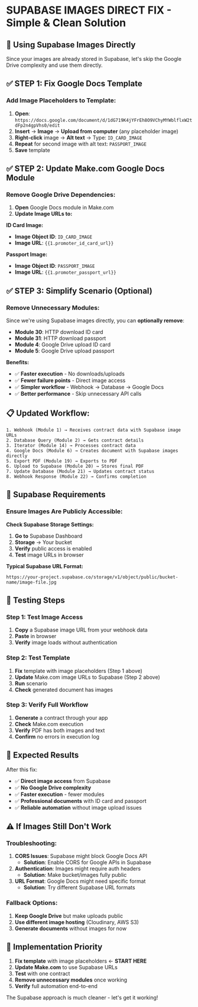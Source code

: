 # SUPABASE IMAGES DIRECT FIX - Simple & Clean Solution

## 🎯 **Using Supabase Images Directly**

Since your images are already stored in Supabase, let's skip the Google Drive complexity and use them directly.

## ✅ **STEP 1: Fix Google Docs Template**

### **Add Image Placeholders to Template:**

1. **Open**: `https://docs.google.com/document/d/1dG719K4jYFrEh8O9VChyMYWblflxW2tdFp2n4gpVhs0/edit`
2. **Insert** → **Image** → **Upload from computer** (any placeholder image)
3. **Right-click** image → **Alt text** → Type: `ID_CARD_IMAGE`
4. **Repeat** for second image with alt text: `PASSPORT_IMAGE`
5. **Save** template

## ✅ **STEP 2: Update Make.com Google Docs Module**

### **Remove Google Drive Dependencies:**

1. **Open** Google Docs module in Make.com
2. **Update Image URLs to:**

**ID Card Image:**

- **Image Object ID**: `ID_CARD_IMAGE`
- **Image URL**: `{{1.promoter_id_card_url}}`

**Passport Image:**

- **Image Object ID**: `PASSPORT_IMAGE`
- **Image URL**: `{{1.promoter_passport_url}}`

## ✅ **STEP 3: Simplify Scenario (Optional)**

### **Remove Unnecessary Modules:**

Since we're using Supabase images directly, you can **optionally remove**:

- **Module 30**: HTTP download ID card
- **Module 31**: HTTP download passport
- **Module 4**: Google Drive upload ID card
- **Module 5**: Google Drive upload passport

**Benefits:**

- ✅ **Faster execution** - No downloads/uploads
- ✅ **Fewer failure points** - Direct image access
- ✅ **Simpler workflow** - Webhook → Database → Google Docs
- ✅ **Better performance** - Skip unnecessary API calls

## 📋 **Updated Workflow:**

```
1. Webhook (Module 1) → Receives contract data with Supabase image URLs
2. Database Query (Module 2) → Gets contract details
3. Iterator (Module 14) → Processes contract data
4. Google Docs (Module 6) → Creates document with Supabase images directly
5. Export PDF (Module 19) → Exports to PDF
6. Upload to Supabase (Module 20) → Stores final PDF
7. Update Database (Module 21) → Updates contract status
8. Webhook Response (Module 22) → Confirms completion
```

## 🔧 **Supabase Requirements**

### **Ensure Images Are Publicly Accessible:**

**Check Supabase Storage Settings:**

1. **Go to** Supabase Dashboard
2. **Storage** → Your bucket
3. **Verify** public access is enabled
4. **Test** image URLs in browser

**Typical Supabase URL Format:**

```
https://your-project.supabase.co/storage/v1/object/public/bucket-name/image-file.jpg
```

## 🧪 **Testing Steps**

### **Step 1: Test Image Access**

1. **Copy** a Supabase image URL from your webhook data
2. **Paste** in browser
3. **Verify** image loads without authentication

### **Step 2: Test Template**

1. **Fix** template with image placeholders (Step 1 above)
2. **Update** Make.com image URLs to Supabase (Step 2 above)
3. **Run** scenario
4. **Check** generated document has images

### **Step 3: Verify Full Workflow**

1. **Generate** a contract through your app
2. **Check** Make.com execution
3. **Verify** PDF has both images and text
4. **Confirm** no errors in execution log

## 🎉 **Expected Results**

After this fix:

- ✅ **Direct image access** from Supabase
- ✅ **No Google Drive complexity**
- ✅ **Faster execution** - fewer modules
- ✅ **Professional documents** with ID card and passport
- ✅ **Reliable automation** without image upload issues

## ⚠️ **If Images Still Don't Work**

### **Troubleshooting:**

1. **CORS Issues**: Supabase might block Google Docs API
   - **Solution**: Enable CORS for Google APIs in Supabase
2. **Authentication**: Images might require auth headers
   - **Solution**: Make bucket/images fully public
3. **URL Format**: Google Docs might need specific format
   - **Solution**: Try different Supabase URL formats

### **Fallback Options:**

1. **Keep Google Drive** but make uploads public
2. **Use different image hosting** (Cloudinary, AWS S3)
3. **Generate documents** without images for now

## 🚀 **Implementation Priority**

1. **Fix template** with image placeholders ← **START HERE**
2. **Update Make.com** to use Supabase URLs
3. **Test** with one contract
4. **Remove unnecessary modules** once working
5. **Verify** full automation end-to-end

The Supabase approach is much cleaner - let's get it working!
